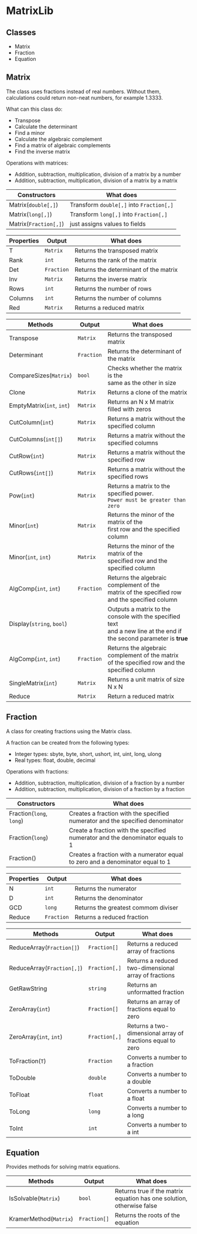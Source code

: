 # MatrixLib
## Classes

 - Matrix
 - Fraction
 - Equation
 
## Matrix
The class uses fractions instead of real numbers. Without them, calculations could return non-neat numbers, for example 1.3333.

What can this class do:
- Transpose
- Calculate the determinant
- Find a minor
- Calculate the algebraic complement
- Find a matrix of algebraic complements
- Find the inverse matrix

Operations with matrices:
- Addition, subtraction, multiplication, division of a matrix by a number
- Addition, subtraction, multiplication, division of a matrix by a matrix

| Constructors | What does |
| ------------ | --------- |
| Matrix(`double[,]`) | Transform `double[,]` into `Fraction[,]` |
| Matrix(`long[,]`) | Transform `long[,]` into `Fraction[,]` |
| Matrix(`Fraction[,]`) | just assigns values to fields |

| Properties | Output | What does |
| ------ | ------ | ------ |
| T | `Matrix` | Returns the transposed matrix |
| Rank | `int`| Returns the rank of the matrix |
| Det | `Fraction` | Returns the determinant of the matrix |
| Inv | `Matrix` | Returns the inverse matrix |
| Rows | `int` |  Returns the number of rows |
| Columns | `int` | Returns the number of columns |
| Red | `Matrix` | Returns a reduced matrix |

| Methods | Output | What does |
| ------ | ------ | ------ |
| Transpose | `Matrix` | Returns the transposed matrix |
| Determinant | `Fraction` | Returns the determinant of the matrix |
| CompareSizes(`Matrix`) | `bool` | Checks whether the matrix is the <br>same as the other in size |
| Clone | `Matrix` | Returns a clone of the matrix |
| EmptyMatrix(`int`, `int`) | `Matrix` | Returns an N x M matrix filled with zeros |
| CutColumn(`int`) | `Matrix` | Returns a matrix without the specified column | 
| CutColumns(`int[]`) | `Matrix` | Returns a matrix without the specified columns |
| CutRow(`int`) | `Matrix` | Returns a matrix without the specified row | 
| CutRows(`int[]`) | `Matrix` | Returns a matrix without the specified rows |
| Pow(`int`) | `Matrix` | Returns a matrix to the specified power. <br>`Power must be greater than zero` |  
| Minor(`int`) | `Matrix` | Returns the minor of the matrix of the <br>first row and the specified column |
| Minor(`int`, `int`) | `Matrix` | Returns the minor of the matrix of the <br>specified row and the specified column | 
| AlgComp(`int`, `int`) | `Fraction` | Returns the algebraic complement of the<br> matrix of the specified row and the specified column |
| Display(`string`, `bool`) | | Outputs a matrix to the console with the specified text<br> and a new line at the end if the second parameter is **true**| 
| AlgComp(`int`, `int`) | `Fraction` | Returns the algebraic complement of the matrix<br> of the specified row and the specified column |
| SingleMatrix(`int`) | `Matrix` | Returns a unit matrix of size N x N |
| Reduce | `Matrix` | Return a reduced matrix |

## Fraction

A class for creating fractions using the Matrix class.

A fraction can be created from the following types:
- Integer types: sbyte, byte, short, ushort, int, uint, long, ulong
- Real types: float, double, decimal

Operations with fractions:
- Addition, subtraction, multiplication, division of a fraction by a number
- Addition, subtraction, multiplication, division of a fraction by a fraction

| Constructors | What does |
| ------------ | --------- |
| Fraction(`long`, `long`) | Creates a fraction with the specified<br>numerator and the specified denominator | 
| Fraction(`long`) | Create a fraction with the specified<br>numerator and the denominator equals to 1 |
| Fraction() | Creates a fraction with a numerator equal<br>to zero and a denominator equal to 1 |

| Properties | Output | What does |
| ------ | ------ |------ |
| N | `int` | Returns the numerator |
| D | `int` |Returns the denominator |
| GCD | `long` |Returns the  greatest commom diviser |
| Reduce | `Fraction` | Returns a reduced fraction |

| Methods | Output | What does |
| ------ | ------ |------ |
| ReduceArray(`Fraction[]`) | `Fraction[]` | Returns a reduced array of fractions |
| ReduceArray(`Fraction[,]`) | `Fraction[,]` |Returns a reduced two-dimensional array of fractions |
| GetRawString | `string` | Returns an unformatted fraction |
| ZeroArray(`int`) | `Fraction[]` | Returns an array of fractions equal to zero |
| ZeroArray(`int`, `int`) | `Fraction[,]` | Returns a two-dimensional array of fractions equal to zero |
| ToFraction(`T`) | `Fraction` |Converts a number to a fraction |
| ToDouble | `double` | Converts a number to a double |
| ToFloat | `float` | Converts a number to a float |
| ToLong | `long` | Converts a number to a long |
| ToInt | `int` | Converts a number to a int |

## Equation

Provides methods for solving matrix equations.

| Methods | Output | What does |
| ------ | ------ |------ |
| IsSolvable(`Matrix`) | `bool`| Returns true if the matrix equation has one solution, otherwise false |
| KramerMethod(`Matrix`) | `Fraction[]` | Returns the roots of the equation |
